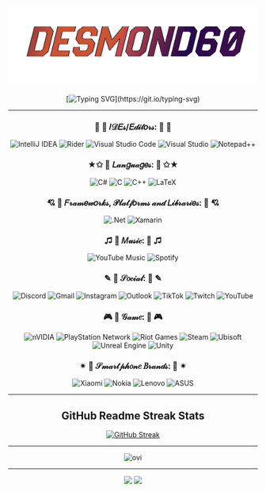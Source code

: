<h1 align="center"><img src="nick.gif" alt="ISTECTION"></h1>

<div align="center">

[![Typing SVG](https://readme-typing-svg.demolab.com?font=Noto+Sans&weight=500&duration=2000&pause=200&color=F7AC1D&center=true&vCenter=true&multiline=true&width=700&height=140&lines=%D0%A7%D0%B0%D0%BA+%D0%9D%D0%BE%D1%80%D1%80%D0%B8%D1%81+%D0%BD%D0%B0%D1%81%D1%82%D0%BE%D0%BB%D1%8C%D0%BA%D0%BE+%D0%BA%D1%80%D1%83%D1%82%2C+%D1%87%D1%82%D0%BE+%D0%BE%D0%BF%D1%80%D0%B5%D0%B4%D0%B5%D0%BB%D0%B8%D0%BB+%D0%BA%D0%BE%D0%BB%D0%B8%D1%87%D0%B5%D1%81%D1%82%D0%B2%D0%BE;%D1%81%D0%B2%D0%BE%D0%B1%D0%BE%D0%B4%D0%BD%D0%BE%D0%B3%D0%BE+%D0%BC%D0%B5%D1%81%D1%82%D0%B0+%D0%BD%D0%B0+%D1%84%D0%BB%D0%B5%D1%88%D0%BA%D0%B5+%D0%BF%D0%BE+%D0%B2%D0%B5%D1%81%D1%83!;Chuck+Norris+is+so+cool+that+he+determined+the+amount+of+;free+space+on+the+flash+drive+by+weight!)](https://git.io/typing-svg)

***

### 🐘  🎀  𝐼𝒟𝐸𝓈/𝐸𝒹𝒾𝓉𝑜𝓇𝓈:  🎀  🐘
![IntelliJ IDEA](https://img.shields.io/badge/IntelliJIDEA-000000.svg?style=for-the-badge&logo=intellij-idea&logoColor=white)
![Rider](https://img.shields.io/badge/Rider-000000.svg?style=for-the-badge&logo=Rider&logoColor=white&color=black&labelColor=crimson)
![Visual Studio Code](https://img.shields.io/badge/Visual%20Studio%20Code-0078d7.svg?style=for-the-badge&logo=visual-studio-code&logoColor=white)
![Visual Studio](https://img.shields.io/badge/Visual%20Studio-5C2D91.svg?style=for-the-badge&logo=visual-studio&logoColor=white)
![Notepad++](https://img.shields.io/badge/Notepad++-90E59A.svg?style=for-the-badge&logo=notepad%2b%2b&logoColor=black)

### ★✩  🎀  𝐿𝒶𝓃𝑔𝓊𝒶𝑔𝑒𝓈:  🎀  ✩★
![C#](https://img.shields.io/badge/c%23-%23239120.svg?style=for-the-badge&logo=c-sharp&logoColor=white)
![C](https://img.shields.io/badge/c-%2300599C.svg?style=for-the-badge&logo=c&logoColor=white)
![C++](https://img.shields.io/badge/c++-%2300599C.svg?style=for-the-badge&logo=c%2B%2B&logoColor=white)
![LaTeX](https://img.shields.io/badge/latex-%23008080.svg?style=for-the-badge&logo=latex&logoColor=white)


### 💘  🎀  𝐹𝓇𝒶𝓂𝑒𝓌𝑜𝓇𝓀𝓈, 𝒫𝓁𝒶𝓉𝒻𝑜𝓇𝓂𝓈 𝒶𝓃𝒹 𝐿𝒾𝒷𝓇𝒶𝓇𝒾𝑒𝓈:  🎀  💘
![.Net](https://img.shields.io/badge/.NET-5C2D91?style=for-the-badge&logo=.net&logoColor=white)
![Xamarin](https://img.shields.io/badge/Xamarin-3199DC?style=for-the-badge&logo=xamarin&logoColor=white)

### ♫  🎀  𝑀𝓊𝓈𝒾𝒸:  🎀  ♫
![YouTube Music](https://img.shields.io/badge/YouTube_Music-FF0000?style=for-the-badge&logo=youtube-music&logoColor=white)
![Spotify](https://img.shields.io/badge/Spotify-1ED760?style=for-the-badge&logo=spotify&logoColor=white)

### ✎  🎀  𝒮𝑜𝒸𝒾𝒶𝓁:  🎀  ✎
![Discord](https://img.shields.io/badge/Discord-%235865F2.svg?style=for-the-badge&logo=discord&logoColor=white)
![Gmail](https://img.shields.io/badge/Gmail-D14836?style=for-the-badge&logo=gmail&logoColor=white)
![Instagram](https://img.shields.io/badge/Instagram-%23E4405F.svg?style=for-the-badge&logo=Instagram&logoColor=white)
![Outlook](https://img.shields.io/badge/Microsoft_Outlook-0078D4?style=for-the-badge&logo=microsoft-outlook&logoColor=white)
![TikTok](https://img.shields.io/badge/TikTok-%23000000.svg?style=for-the-badge&logo=TikTok&logoColor=white)
![Twitch](https://img.shields.io/badge/Twitch-%239146FF.svg?style=for-the-badge&logo=Twitch&logoColor=white)
![YouTube](https://img.shields.io/badge/YouTube-%23FF0000.svg?style=for-the-badge&logo=YouTube&logoColor=white)

### 🎮  🎀  𝒢𝒶𝓂𝑒:  🎀  🎮
![nVIDIA](https://img.shields.io/badge/nVIDIA-%2376B900.svg?style=for-the-badge&logo=nVIDIA&logoColor=white)
![PlayStation Network](https://img.shields.io/badge/PSN-%230070D1.svg?style=for-the-badge&logo=Playstation&logoColor=white)
![Riot Games](https://img.shields.io/badge/riotgames-D32936.svg?style=for-the-badge&logo=riotgames&logoColor=white)
![Steam](https://img.shields.io/badge/steam-%23000000.svg?style=for-the-badge&logo=steam&logoColor=white)
![Ubisoft](https://img.shields.io/badge/Ubisoft-%23F5F5F5.svg?style=for-the-badge&logo=Ubisoft&logoColor=black)
![Unreal Engine](https://img.shields.io/badge/unrealengine-%23313131.svg?style=for-the-badge&logo=unrealengine&logoColor=white)
![Unity](https://img.shields.io/badge/unity-%23000000.svg?style=for-the-badge&logo=unity&logoColor=white)

### ✴  🎀  𝒮𝓂𝒶𝓇𝓉𝓅𝒽𝑜𝓃𝑒 𝐵𝓇𝒶𝓃𝒹𝓈:  🎀  ✴
![Xiaomi](https://img.shields.io/badge/Xiaomi-%23FF6900.svg?style=for-the-badge&logo=xiaomi&logoColor=white)
![Nokia](https://img.shields.io/badge/Nokia-%23124191.svg?style=for-the-badge&logo=nokia&logoColor=white)
![Lenovo](https://img.shields.io/badge/lenovo-E2231A?style=for-the-badge&logo=lenovo&logoColor=white)
![ASUS](https://img.shields.io/badge/asus-000080.svg?style=for-the-badge&logo=asus&logoColor=white)

***

## GitHub Readme Streak Stats

[![GitHub Streak](https://streak-stats.demolab.com?user=desmond60&theme=radical&border_radius=8&date_format=j%2Fn%5B%2FY%5D)](https://git.io/streak-stats)

***

<img src="https://github-readme-stats.vercel.app/api/top-langs?username=desmond60&show_icons=true&locale=en&layout=compact&theme=radical&hide=" alt="ovi" />

***

![](https://github-profile-summary-cards.vercel.app/api/cards/repos-per-language?username=desmond60&theme=radical)
![](https://github-profile-summary-cards.vercel.app/api/cards/stats?username=desmond60&theme=radical)

</div>